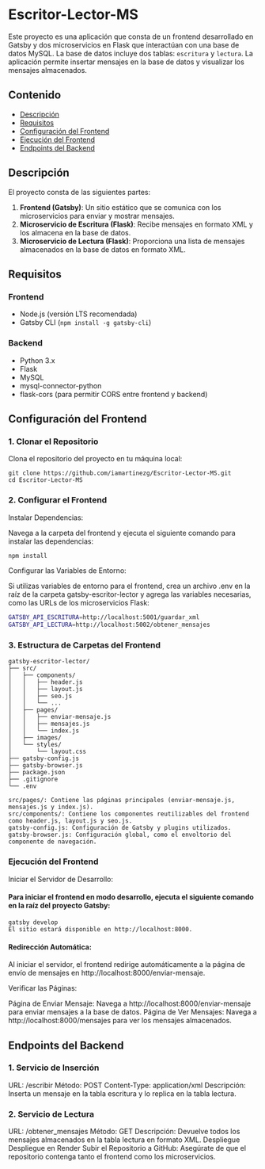 # Escritor-Lector-MS

Este proyecto es una aplicación que consta de un frontend desarrollado en Gatsby y dos microservicios en Flask que interactúan con una base de datos MySQL. La base de datos incluye dos tablas: `escritura` y `lectura`. La aplicación permite insertar mensajes en la base de datos y visualizar los mensajes almacenados.

## Contenido

- [Descripción](#descripción)
- [Requisitos](#requisitos)
- [Configuración del Frontend](#configuración-del-frontend)
- [Ejecución del Frontend](#ejecución-del-frontend)
- [Endpoints del Backend](#endpoints-del-backend)
  
## Descripción

El proyecto consta de las siguientes partes:

1. **Frontend (Gatsby)**: Un sitio estático que se comunica con los microservicios para enviar y mostrar mensajes.
2. **Microservicio de Escritura (Flask)**: Recibe mensajes en formato XML y los almacena en la base de datos.
3. **Microservicio de Lectura (Flask)**: Proporciona una lista de mensajes almacenados en la base de datos en formato XML.

## Requisitos

### Frontend

- Node.js (versión LTS recomendada)
- Gatsby CLI (`npm install -g gatsby-cli`)

### Backend

- Python 3.x
- Flask
- MySQL
- mysql-connector-python
- flask-cors (para permitir CORS entre frontend y backend)

## Configuración del Frontend

### 1. Clonar el Repositorio

Clona el repositorio del proyecto en tu máquina local:

```
git clone https://github.com/iamartinezg/Escritor-Lector-MS.git
cd Escritor-Lector-MS
```
### 2. Configurar el Frontend
Instalar Dependencias:

Navega a la carpeta del frontend y ejecuta el siguiente comando para instalar las dependencias:

```bash
npm install
```
Configurar las Variables de Entorno:

Si utilizas variables de entorno para el frontend, crea un archivo .env en la raíz de la carpeta gatsby-escritor-lector y agrega las variables necesarias, como las URLs de los microservicios Flask:

```bash
GATSBY_API_ESCRITURA=http://localhost:5001/guardar_xml
GATSBY_API_LECTURA=http://localhost:5002/obtener_mensajes
```
### 3. Estructura de Carpetas del Frontend
```
gatsby-escritor-lector/
├── src/
│   ├── components/
│   │   ├── header.js
│   │   ├── layout.js
│   │   ├── seo.js
│   │   └── ...
│   ├── pages/
│   │   ├── enviar-mensaje.js
│   │   ├── mensajes.js
│   │   └── index.js
│   ├── images/
│   └── styles/
│       └── layout.css
├── gatsby-config.js
├── gatsby-browser.js
├── package.json
├── .gitignore
└── .env
```
```
src/pages/: Contiene las páginas principales (enviar-mensaje.js, mensajes.js y index.js).
src/components/: Contiene los componentes reutilizables del frontend como header.js, layout.js y seo.js.
gatsby-config.js: Configuración de Gatsby y plugins utilizados.
gatsby-browser.js: Configuración global, como el envoltorio del componente de navegación.
```

### Ejecución del Frontend
Iniciar el Servidor de Desarrollo:

#### Para iniciar el frontend en modo desarrollo, ejecuta el siguiente comando en la raíz del proyecto Gatsby:

```
gatsby develop
El sitio estará disponible en http://localhost:8000.
```
#### Redirección Automática:

Al iniciar el servidor, el frontend redirige automáticamente a la página de envío de mensajes en http://localhost:8000/enviar-mensaje.

Verificar las Páginas:

Página de Enviar Mensaje: Navega a http://localhost:8000/enviar-mensaje para enviar mensajes a la base de datos.
Página de Ver Mensajes: Navega a http://localhost:8000/mensajes para ver los mensajes almacenados.
## Endpoints del Backend
### 1. Servicio de Inserción
URL: /escribir
Método: POST
Content-Type: application/xml
Descripción: Inserta un mensaje en la tabla escritura y lo replica en la tabla lectura.
### 2. Servicio de Lectura
URL: /obtener_mensajes
Método: GET
Descripción: Devuelve todos los mensajes almacenados en la tabla lectura en formato XML.
Despliegue
Despliegue en Render
Subir el Repositorio a GitHub: Asegúrate de que el repositorio contenga tanto el frontend como los microservicios.



